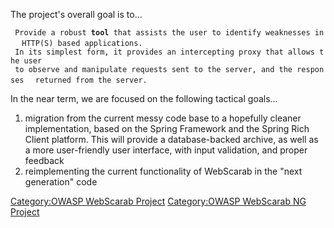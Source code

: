 The project's overall goal is to...

` Provide a robust `**`tool`**` that assists the user to identify weaknesses in `
` HTTP(S) based applications. `
` `
` In its simplest form, it provides an intercepting proxy that allows the user `
` to observe and manipulate requests sent to the server, and the responses `
` returned from the server.`

In the near term, we are focused on the following tactical goals...

1.  migration from the current messy code base to a hopefully cleaner
    implementation, based on the Spring Framework and the Spring Rich
    Client platform. This will provide a database-backed archive, as
    well as a more user-friendly user interface, with input validation,
    and proper feedback
2.  reimplementing the current functionality of WebScarab in the "next
    generation" code

[Category:OWASP WebScarab
Project](Category:OWASP_WebScarab_Project "wikilink") [Category:OWASP
WebScarab NG Project](Category:OWASP_WebScarab_NG_Project "wikilink")